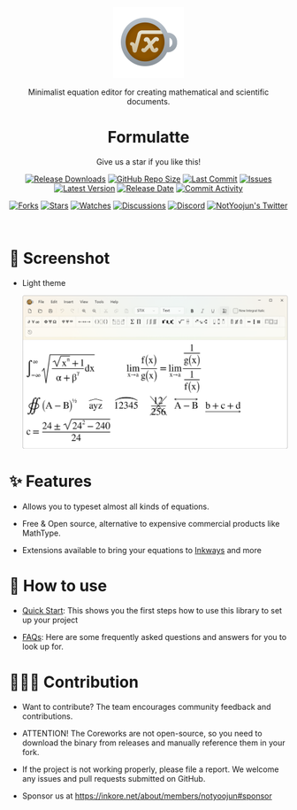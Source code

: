 
<p align="center">
  <a target="_blank" rel="noopener noreferrer">
    <img width="128" src="https://github.com/InkoreStudios/Formulatte/blob/main/assets/icons/Formulatte_512.png?raw=true" alt="Formulatte">
  </a>
</p>

<p align="center">Minimalist equation editor for creating mathematical and scientific documents.</p>

<h1 align="center">
  Formulatte
</h1>

<p align="center">Give us a star if you like this!</p>

<p align="center">
  <a href="https://github.com/InkoreStudios/Formulatte/releases"><img src="https://img.shields.io/github/downloads/InkoreStudios/Formulatte/total?color=%239F7AEA" alt="Release Downloads"></a>
  <a href="#"><img src="https://img.shields.io/github/repo-size/InkoreStudios/Formulatte?color=6882C4" alt="GitHub Repo Size"></a>
  <a href="#"><img src="https://img.shields.io/github/last-commit/InkoreStudios/Formulatte?color=%23638e66" alt="Last Commit"></a>
  <a href="#"><img src="https://img.shields.io/github/issues/InkoreStudios/Formulatte?color=f76642" alt="Issues"></a>
  <a href="#"><img src="https://img.shields.io/github/v/release/InkoreStudios/Formulatte?color=%4CF4A8B4" alt="Latest Version"></a>
  <a href="#"><img src="https://img.shields.io/github/release-date/InkoreStudios/Formulatte?color=%23b0a3e8" alt="Release Date"></a>
  <a href="https://github.com/InkoreStudios/Formulatte/commits/"><img src="https://img.shields.io/github/commit-activity/m/InkoreStudios/Formulatte" alt="Commit Activity"></a>
</p>

<p align="center">
  <a href="https://github.com/InkoreStudios/Formulatte/network/members"><img src="https://img.shields.io/github/forks/InkoreStudios/Formulatte?style=social" alt="Forks"></a>
  <a href="https://github.com/InkoreStudios/Formulatte/stargazers"><img src="https://img.shields.io/github/stars/InkoreStudios/Formulatte?style=social" alt="Stars"></a>
  <a href="https://github.com/InkoreStudios/Formulatte/watchers"><img src="https://img.shields.io/github/watchers/InkoreStudios/Formulatte?style=social" alt="Watches"></a>
  <a href="https://github.com/InkoreStudios/Formulatte/discussions"><img src="https://img.shields.io/github/discussions/InkoreStudios/Formulatte?style=social" alt="Discussions"></a>
  <a href="https://discord.gg/m6NPNVk4bs"><img src="https://img.shields.io/discord/1092738458805608561?style=social&label=Discord&logo=discord" alt="Discord"></a>
  <a href="https://twitter.com/NotYoojun"><img src="https://img.shields.io/twitter/follow/NotYoojun?style=social" alt="NotYoojun's Twitter"></a>
</p>

<br>

# 📸 Screenshot

- Light theme

  ![](https://github.com/InkoreStudios/Formulatte/blob/main/assets/images/screenshot_1.png?raw=true)

# ✨ Features

* Allows you to typeset almost all kinds of equations.

* Free & Open source, alternative to expensive commercial products like MathType.

* Extensions available to bring your equations to [Inkways](https://inkore.net/en-us/products/inkways/) and more


# 🤔 How to use

- [Quick Start](https://github.com/InkoreStudios/Formulatte/blob/main/materials/docs/Quick%20Start.md): This shows you the first steps how to use this library to set up your project

- [FAQs](https://github.com/InkoreStudios/Formulatte/blob/main/materials/docs/FAQs.md): Here are some frequently asked questions and answers for you to look up for.

# 🙋🏻‍♂️ Contribution

- Want to contribute? The team encourages community feedback and contributions.

- ATTENTION! The Coreworks are not open-source, so you need to download the binary from releases and manually reference them in your fork.

- If the project is not working properly, please file a report. We welcome any issues and pull requests submitted on GitHub.

- Sponsor us at https://inkore.net/about/members/notyoojun#sponsor

